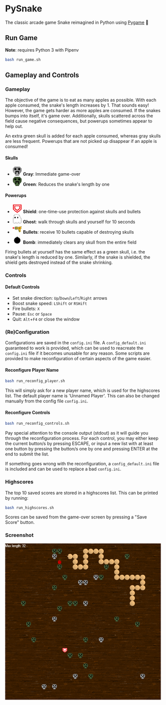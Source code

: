 # PySnake
The classic arcade game Snake reimagined in Python using [Pygame](https://www.pygame.org/news) 🐍

## Run Game
**Note**: requires Python 3 with Pipenv

```bash
bash run_game.sh
```

## Gameplay and Controls

### Gameplay
The objective of the game is to eat as many apples as possible. With each apple consumed, the snake's length increases by 1. That sounds easy! However, the game gets harder as more apples are consumed. If the snakes bumps into itself, it's game over. Additionally, skulls scattered across the field cause negative consequences, but powerups sometimes appear to help out.

An extra green skull is added for each apple consumed, whereas gray skulls are less frequent. Powerups that are not picked up disappear if an apple is consumed! 

#### Skulls
- ![](img/skulls/enemy/900.png) **Gray**: Immediate game-over
- ![](img/skulls/poison/900.png) **Green**: Reduces the snake's length by one

#### Powerups
- ![](img/powerups/shield/900.png) **Shield**: one-time-use protection against skulls and bullets
- ![](img/powerups/ghost/900.png) **Ghost**: walk through skulls and yourself for 10 seconds
- ![](img/powerups/bullets/900.png) **Bullets**: receive 10 bullets capable of destroying skulls
- ![](img/powerups/bomb/900.png) **Bomb**: immediately clears any skull from the entire field

Firing bullets at yourself has the same effect as a green skull, i.e. the snake's length is reduced by one. Similarly, if the snake is shielded, the shield gets destroyed instead of the snake shrinking.

### Controls
#### Default Controls
- Set snake direction: `Up`/`Down`/`Left`/`Right` arrows
- Boost snake speed: `LShift` or `RSHift`
- Fire bullets: `X`
- Pause: `Esc` or `Space`
- Quit: `Alt`+`F4` or close the window

### (Re)Configuration
Configurations are saved in the `config.ini` file. A `config_default.ini` guaranteed to work is provided, which can be used to reacreate the `config.ini` file if it becomes unusable for any reason. Some scripts are provided to make reconfiguration of certain aspects of the game easier.

#### Reconfigure Player Name
```bash
bash run_reconfig_player.sh
```

This will simply ask for a new player name, which is used for the highscores list. The default player name is 'Unnamed Player'. This can also be changed manually from the config file `config.ini`.

#### Reconfigure Controls
```bash
bash run_reconfig_controls.sh
```

Pay special attention to the console output (stdout) as it will guide you through the reconfiguration process. For each control, you may either keep the current button/s by pressing ESCAPE, or input a new list with at least one button by pressing the button/s one by one and pressing ENTER at the end to submit the list.

If something goes wrong with the reconfiguration, a `config_default.ini` file is included and can be used to replace a bad `config.ini`. 

### Highscores
The top 10 saved scores are stored in a highscores list. This can be printed by running:
```bash
bash run_highscores.sh
```

Scores can be saved from the game-over screen by pressing a "Save Score" button.

### Screenshot
![](img/screenshot.png)
